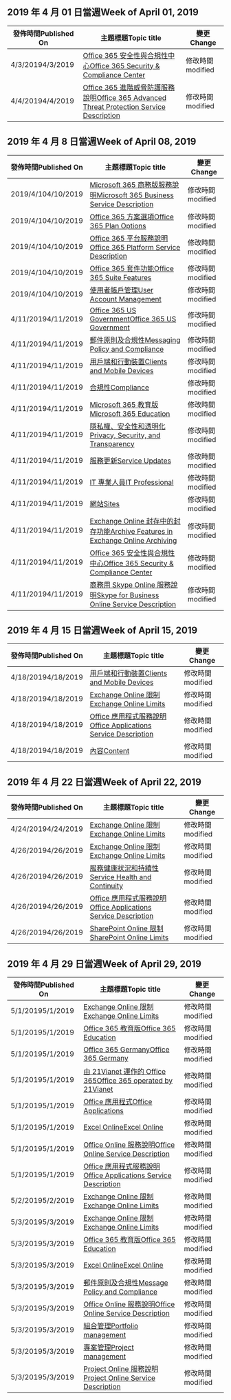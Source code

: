 <!-- This file is generated automatically each week. Changes made to this file will be overwritten.-->




## <a name="week-of-april-01-2019"></a><span data-ttu-id="df817-101">2019 年 4 月 01 日當週</span><span class="sxs-lookup"><span data-stu-id="df817-101">Week of April 01, 2019</span></span>


| <span data-ttu-id="df817-102">發佈時間</span><span class="sxs-lookup"><span data-stu-id="df817-102">Published On</span></span> |<span data-ttu-id="df817-103">主題標題</span><span class="sxs-lookup"><span data-stu-id="df817-103">Topic title</span></span> | <span data-ttu-id="df817-104">變更</span><span class="sxs-lookup"><span data-stu-id="df817-104">Change</span></span> |
|------|------------|--------|
| <span data-ttu-id="df817-105">4/3/2019</span><span class="sxs-lookup"><span data-stu-id="df817-105">4/3/2019</span></span> | [<span data-ttu-id="df817-106">Office 365 安全性與合規性中心</span><span class="sxs-lookup"><span data-stu-id="df817-106">Office 365 Security & Compliance Center</span></span>](/Office365/ServiceDescriptions/office-365-platform-service-description/office-365-securitycompliance-center) | <span data-ttu-id="df817-107">修改時間</span><span class="sxs-lookup"><span data-stu-id="df817-107">modified</span></span> |
| <span data-ttu-id="df817-108">4/4/2019</span><span class="sxs-lookup"><span data-stu-id="df817-108">4/4/2019</span></span> | [<span data-ttu-id="df817-109">Office 365 進階威脅防護服務說明</span><span class="sxs-lookup"><span data-stu-id="df817-109">Office 365 Advanced Threat Protection Service Description</span></span>](/Office365/ServiceDescriptions/office-365-advanced-threat-protection-service-description) | <span data-ttu-id="df817-110">修改時間</span><span class="sxs-lookup"><span data-stu-id="df817-110">modified</span></span> |


## <a name="week-of-april-08-2019"></a><span data-ttu-id="df817-111">2019 年 4 月 8 日當週</span><span class="sxs-lookup"><span data-stu-id="df817-111">Week of April 08, 2019</span></span>


| <span data-ttu-id="df817-112">發佈時間</span><span class="sxs-lookup"><span data-stu-id="df817-112">Published On</span></span> |<span data-ttu-id="df817-113">主題標題</span><span class="sxs-lookup"><span data-stu-id="df817-113">Topic title</span></span> | <span data-ttu-id="df817-114">變更</span><span class="sxs-lookup"><span data-stu-id="df817-114">Change</span></span> |
|------|------------|--------|
| <span data-ttu-id="df817-115">2019/4/10</span><span class="sxs-lookup"><span data-stu-id="df817-115">4/10/2019</span></span> | [<span data-ttu-id="df817-116">Microsoft 365 商務版服務說明</span><span class="sxs-lookup"><span data-stu-id="df817-116">Microsoft 365 Business Service Description</span></span>](/Office365/ServiceDescriptions/microsoft-365-business-service-description) | <span data-ttu-id="df817-117">修改時間</span><span class="sxs-lookup"><span data-stu-id="df817-117">modified</span></span> |
| <span data-ttu-id="df817-118">2019/4/10</span><span class="sxs-lookup"><span data-stu-id="df817-118">4/10/2019</span></span> | [<span data-ttu-id="df817-119">Office 365 方案選項</span><span class="sxs-lookup"><span data-stu-id="df817-119">Office 365 Plan Options</span></span>](/Office365/ServiceDescriptions/office-365-platform-service-description/office-365-plan-options) | <span data-ttu-id="df817-120">修改時間</span><span class="sxs-lookup"><span data-stu-id="df817-120">modified</span></span> |
| <span data-ttu-id="df817-121">2019/4/10</span><span class="sxs-lookup"><span data-stu-id="df817-121">4/10/2019</span></span> | [<span data-ttu-id="df817-122">Office 365 平台服務說明</span><span class="sxs-lookup"><span data-stu-id="df817-122">Office 365 Platform Service Description</span></span>](/Office365/ServiceDescriptions/office-365-platform-service-description/office-365-platform-service-description) | <span data-ttu-id="df817-123">修改時間</span><span class="sxs-lookup"><span data-stu-id="df817-123">modified</span></span> |
| <span data-ttu-id="df817-124">2019/4/10</span><span class="sxs-lookup"><span data-stu-id="df817-124">4/10/2019</span></span> | [<span data-ttu-id="df817-125">Office 365 套件功能</span><span class="sxs-lookup"><span data-stu-id="df817-125">Office 365 Suite Features</span></span>](/Office365/ServiceDescriptions/office-365-platform-service-description/office-365-suite-features) | <span data-ttu-id="df817-126">修改時間</span><span class="sxs-lookup"><span data-stu-id="df817-126">modified</span></span> |
| <span data-ttu-id="df817-127">2019/4/10</span><span class="sxs-lookup"><span data-stu-id="df817-127">4/10/2019</span></span> | [<span data-ttu-id="df817-128">使用者帳戶管理</span><span class="sxs-lookup"><span data-stu-id="df817-128">User Account Management</span></span>](/Office365/ServiceDescriptions/office-365-platform-service-description/user-account-management) | <span data-ttu-id="df817-129">修改時間</span><span class="sxs-lookup"><span data-stu-id="df817-129">modified</span></span> |
| <span data-ttu-id="df817-130">4/11/2019</span><span class="sxs-lookup"><span data-stu-id="df817-130">4/11/2019</span></span> | [<span data-ttu-id="df817-131">Office 365 US Government</span><span class="sxs-lookup"><span data-stu-id="df817-131">Office 365 US Government</span></span>](/Office365/ServiceDescriptions/office-365-platform-service-description/office-365-us-government/office-365-us-government) | <span data-ttu-id="df817-132">修改時間</span><span class="sxs-lookup"><span data-stu-id="df817-132">modified</span></span> |
| <span data-ttu-id="df817-133">4/11/2019</span><span class="sxs-lookup"><span data-stu-id="df817-133">4/11/2019</span></span> | [<span data-ttu-id="df817-134">郵件原則及合規性</span><span class="sxs-lookup"><span data-stu-id="df817-134">Messaging Policy and Compliance</span></span>](/Office365/ServiceDescriptions/exchange-online-protection-service-description/messaging-policy-and-compliance-servicedesc) | <span data-ttu-id="df817-135">修改時間</span><span class="sxs-lookup"><span data-stu-id="df817-135">modified</span></span> |
| <span data-ttu-id="df817-136">4/11/2019</span><span class="sxs-lookup"><span data-stu-id="df817-136">4/11/2019</span></span> | [<span data-ttu-id="df817-137">用戶端和行動裝置</span><span class="sxs-lookup"><span data-stu-id="df817-137">Clients and Mobile Devices</span></span>](/Office365/ServiceDescriptions/exchange-online-service-description/clients-and-mobile-devices) | <span data-ttu-id="df817-138">修改時間</span><span class="sxs-lookup"><span data-stu-id="df817-138">modified</span></span> |
| <span data-ttu-id="df817-139">4/11/2019</span><span class="sxs-lookup"><span data-stu-id="df817-139">4/11/2019</span></span> | [<span data-ttu-id="df817-140">合規性</span><span class="sxs-lookup"><span data-stu-id="df817-140">Compliance</span></span>](/Office365/ServiceDescriptions/office-365-platform-service-description/compliance-servicedesc) | <span data-ttu-id="df817-141">修改時間</span><span class="sxs-lookup"><span data-stu-id="df817-141">modified</span></span> |
| <span data-ttu-id="df817-142">4/11/2019</span><span class="sxs-lookup"><span data-stu-id="df817-142">4/11/2019</span></span> | [<span data-ttu-id="df817-143">Microsoft 365 教育版</span><span class="sxs-lookup"><span data-stu-id="df817-143">Microsoft 365 Education</span></span>](/Office365/ServiceDescriptions/office-365-platform-service-description/microsoft-365-education) | <span data-ttu-id="df817-144">修改時間</span><span class="sxs-lookup"><span data-stu-id="df817-144">modified</span></span> |
| <span data-ttu-id="df817-145">4/11/2019</span><span class="sxs-lookup"><span data-stu-id="df817-145">4/11/2019</span></span> | [<span data-ttu-id="df817-146">隱私權、安全性和透明化</span><span class="sxs-lookup"><span data-stu-id="df817-146">Privacy, Security, and Transparency</span></span>](/Office365/ServiceDescriptions/office-365-platform-service-description/privacy-security-and-transparency) | <span data-ttu-id="df817-147">修改時間</span><span class="sxs-lookup"><span data-stu-id="df817-147">modified</span></span> |
| <span data-ttu-id="df817-148">4/11/2019</span><span class="sxs-lookup"><span data-stu-id="df817-148">4/11/2019</span></span> | [<span data-ttu-id="df817-149">服務更新</span><span class="sxs-lookup"><span data-stu-id="df817-149">Service Updates</span></span>](/Office365/ServiceDescriptions/office-365-platform-service-description/service-updates) | <span data-ttu-id="df817-150">修改時間</span><span class="sxs-lookup"><span data-stu-id="df817-150">modified</span></span> |
| <span data-ttu-id="df817-151">4/11/2019</span><span class="sxs-lookup"><span data-stu-id="df817-151">4/11/2019</span></span> | [<span data-ttu-id="df817-152">IT 專業人員</span><span class="sxs-lookup"><span data-stu-id="df817-152">IT Professional</span></span>](/Office365/ServiceDescriptions/sharepoint-online-service-description/it-professional) | <span data-ttu-id="df817-153">修改時間</span><span class="sxs-lookup"><span data-stu-id="df817-153">modified</span></span> |
| <span data-ttu-id="df817-154">4/11/2019</span><span class="sxs-lookup"><span data-stu-id="df817-154">4/11/2019</span></span> | [<span data-ttu-id="df817-155">網站</span><span class="sxs-lookup"><span data-stu-id="df817-155">Sites</span></span>](/Office365/ServiceDescriptions/sharepoint-online-service-description/sites-servicedesc) | <span data-ttu-id="df817-156">修改時間</span><span class="sxs-lookup"><span data-stu-id="df817-156">modified</span></span> |
| <span data-ttu-id="df817-157">4/11/2019</span><span class="sxs-lookup"><span data-stu-id="df817-157">4/11/2019</span></span> | [<span data-ttu-id="df817-158">Exchange Online 封存中的封存功能</span><span class="sxs-lookup"><span data-stu-id="df817-158">Archive Features in Exchange Online Archiving</span></span>](/Office365/ServiceDescriptions/exchange-online-archiving-service-description/archive-features) | <span data-ttu-id="df817-159">修改時間</span><span class="sxs-lookup"><span data-stu-id="df817-159">modified</span></span> |
| <span data-ttu-id="df817-160">4/11/2019</span><span class="sxs-lookup"><span data-stu-id="df817-160">4/11/2019</span></span> | [<span data-ttu-id="df817-161">Office 365 安全性與合規性中心</span><span class="sxs-lookup"><span data-stu-id="df817-161">Office 365 Security & Compliance Center</span></span>](/Office365/ServiceDescriptions/office-365-platform-service-description/office-365-securitycompliance-center) | <span data-ttu-id="df817-162">修改時間</span><span class="sxs-lookup"><span data-stu-id="df817-162">modified</span></span> |
| <span data-ttu-id="df817-163">4/11/2019</span><span class="sxs-lookup"><span data-stu-id="df817-163">4/11/2019</span></span> | [<span data-ttu-id="df817-164">商務用 Skype Online 服務說明</span><span class="sxs-lookup"><span data-stu-id="df817-164">Skype for Business Online Service Description</span></span>](/Office365/ServiceDescriptions/skype-for-business-online-service-description/skype-for-business-online-service-description) | <span data-ttu-id="df817-165">修改時間</span><span class="sxs-lookup"><span data-stu-id="df817-165">modified</span></span> |


## <a name="week-of-april-15-2019"></a><span data-ttu-id="df817-166">2019 年 4 月 15 日當週</span><span class="sxs-lookup"><span data-stu-id="df817-166">Week of April 15, 2019</span></span>


| <span data-ttu-id="df817-167">發佈時間</span><span class="sxs-lookup"><span data-stu-id="df817-167">Published On</span></span> |<span data-ttu-id="df817-168">主題標題</span><span class="sxs-lookup"><span data-stu-id="df817-168">Topic title</span></span> | <span data-ttu-id="df817-169">變更</span><span class="sxs-lookup"><span data-stu-id="df817-169">Change</span></span> |
|------|------------|--------|
| <span data-ttu-id="df817-170">4/18/2019</span><span class="sxs-lookup"><span data-stu-id="df817-170">4/18/2019</span></span> | [<span data-ttu-id="df817-171">用戶端和行動裝置</span><span class="sxs-lookup"><span data-stu-id="df817-171">Clients and Mobile Devices</span></span>](/Office365/ServiceDescriptions/exchange-online-service-description/clients-and-mobile-devices) | <span data-ttu-id="df817-172">修改時間</span><span class="sxs-lookup"><span data-stu-id="df817-172">modified</span></span> |
| <span data-ttu-id="df817-173">4/18/2019</span><span class="sxs-lookup"><span data-stu-id="df817-173">4/18/2019</span></span> | [<span data-ttu-id="df817-174">Exchange Online 限制</span><span class="sxs-lookup"><span data-stu-id="df817-174">Exchange Online Limits</span></span>](/Office365/ServiceDescriptions/exchange-online-service-description/exchange-online-limits) | <span data-ttu-id="df817-175">修改時間</span><span class="sxs-lookup"><span data-stu-id="df817-175">modified</span></span> |
| <span data-ttu-id="df817-176">4/18/2019</span><span class="sxs-lookup"><span data-stu-id="df817-176">4/18/2019</span></span> | [<span data-ttu-id="df817-177">Office 應用程式服務說明</span><span class="sxs-lookup"><span data-stu-id="df817-177">Office Applications Service Description</span></span>](/Office365/ServiceDescriptions/office-applications-service-description/office-applications-service-description) | <span data-ttu-id="df817-178">修改時間</span><span class="sxs-lookup"><span data-stu-id="df817-178">modified</span></span> |
| <span data-ttu-id="df817-179">4/18/2019</span><span class="sxs-lookup"><span data-stu-id="df817-179">4/18/2019</span></span> | [<span data-ttu-id="df817-180">內容</span><span class="sxs-lookup"><span data-stu-id="df817-180">Content</span></span>](/Office365/ServiceDescriptions/sharepoint-online-service-description/content) | <span data-ttu-id="df817-181">修改時間</span><span class="sxs-lookup"><span data-stu-id="df817-181">modified</span></span> |


## <a name="week-of-april-22-2019"></a><span data-ttu-id="df817-182">2019 年 4 月 22 日當週</span><span class="sxs-lookup"><span data-stu-id="df817-182">Week of April 22, 2019</span></span>


| <span data-ttu-id="df817-183">發佈時間</span><span class="sxs-lookup"><span data-stu-id="df817-183">Published On</span></span> |<span data-ttu-id="df817-184">主題標題</span><span class="sxs-lookup"><span data-stu-id="df817-184">Topic title</span></span> | <span data-ttu-id="df817-185">變更</span><span class="sxs-lookup"><span data-stu-id="df817-185">Change</span></span> |
|------|------------|--------|
| <span data-ttu-id="df817-186">4/24/2019</span><span class="sxs-lookup"><span data-stu-id="df817-186">4/24/2019</span></span> | [<span data-ttu-id="df817-187">Exchange Online 限制</span><span class="sxs-lookup"><span data-stu-id="df817-187">Exchange Online Limits</span></span>](/Office365/ServiceDescriptions/exchange-online-service-description/exchange-online-limits) | <span data-ttu-id="df817-188">修改時間</span><span class="sxs-lookup"><span data-stu-id="df817-188">modified</span></span> |
| <span data-ttu-id="df817-189">4/26/2019</span><span class="sxs-lookup"><span data-stu-id="df817-189">4/26/2019</span></span> | [<span data-ttu-id="df817-190">Exchange Online 限制</span><span class="sxs-lookup"><span data-stu-id="df817-190">Exchange Online Limits</span></span>](/Office365/ServiceDescriptions/exchange-online-service-description/exchange-online-limits) | <span data-ttu-id="df817-191">修改時間</span><span class="sxs-lookup"><span data-stu-id="df817-191">modified</span></span> |
| <span data-ttu-id="df817-192">4/26/2019</span><span class="sxs-lookup"><span data-stu-id="df817-192">4/26/2019</span></span> | [<span data-ttu-id="df817-193">服務健康狀況和持續性</span><span class="sxs-lookup"><span data-stu-id="df817-193">Service Health and Continuity</span></span>](/Office365/ServiceDescriptions/office-365-platform-service-description/service-health-and-continuity) | <span data-ttu-id="df817-194">修改時間</span><span class="sxs-lookup"><span data-stu-id="df817-194">modified</span></span> |
| <span data-ttu-id="df817-195">4/26/2019</span><span class="sxs-lookup"><span data-stu-id="df817-195">4/26/2019</span></span> | [<span data-ttu-id="df817-196">Office 應用程式服務說明</span><span class="sxs-lookup"><span data-stu-id="df817-196">Office Applications Service Description</span></span>](/Office365/ServiceDescriptions/office-applications-service-description/office-applications-service-description) | <span data-ttu-id="df817-197">修改時間</span><span class="sxs-lookup"><span data-stu-id="df817-197">modified</span></span> |
| <span data-ttu-id="df817-198">4/26/2019</span><span class="sxs-lookup"><span data-stu-id="df817-198">4/26/2019</span></span> | [<span data-ttu-id="df817-199">SharePoint Online 限制</span><span class="sxs-lookup"><span data-stu-id="df817-199">SharePoint Online Limits</span></span>](/Office365/ServiceDescriptions/sharepoint-online-service-description/sharepoint-online-limits) | <span data-ttu-id="df817-200">修改時間</span><span class="sxs-lookup"><span data-stu-id="df817-200">modified</span></span> |


## <a name="week-of-april-29-2019"></a><span data-ttu-id="df817-201">2019 年 4 月 29 日當週</span><span class="sxs-lookup"><span data-stu-id="df817-201">Week of April 29, 2019</span></span>


| <span data-ttu-id="df817-202">發佈時間</span><span class="sxs-lookup"><span data-stu-id="df817-202">Published On</span></span> |<span data-ttu-id="df817-203">主題標題</span><span class="sxs-lookup"><span data-stu-id="df817-203">Topic title</span></span> | <span data-ttu-id="df817-204">變更</span><span class="sxs-lookup"><span data-stu-id="df817-204">Change</span></span> |
|------|------------|--------|
| <span data-ttu-id="df817-205">5/1/2019</span><span class="sxs-lookup"><span data-stu-id="df817-205">5/1/2019</span></span> | [<span data-ttu-id="df817-206">Exchange Online 限制</span><span class="sxs-lookup"><span data-stu-id="df817-206">Exchange Online Limits</span></span>](/Office365/ServiceDescriptions/exchange-online-service-description/exchange-online-limits) | <span data-ttu-id="df817-207">修改時間</span><span class="sxs-lookup"><span data-stu-id="df817-207">modified</span></span> |
| <span data-ttu-id="df817-208">5/1/2019</span><span class="sxs-lookup"><span data-stu-id="df817-208">5/1/2019</span></span> | [<span data-ttu-id="df817-209">Office 365 教育版</span><span class="sxs-lookup"><span data-stu-id="df817-209">Office 365 Education</span></span>](/Office365/ServiceDescriptions/office-365-platform-service-description/office-365-education) | <span data-ttu-id="df817-210">修改時間</span><span class="sxs-lookup"><span data-stu-id="df817-210">modified</span></span> |
| <span data-ttu-id="df817-211">5/1/2019</span><span class="sxs-lookup"><span data-stu-id="df817-211">5/1/2019</span></span> | [<span data-ttu-id="df817-212">Office 365 Germany</span><span class="sxs-lookup"><span data-stu-id="df817-212">Office 365 Germany</span></span>](/Office365/ServiceDescriptions/office-365-platform-service-description/office-365-germany) | <span data-ttu-id="df817-213">修改時間</span><span class="sxs-lookup"><span data-stu-id="df817-213">modified</span></span> |
| <span data-ttu-id="df817-214">5/1/2019</span><span class="sxs-lookup"><span data-stu-id="df817-214">5/1/2019</span></span> | [<span data-ttu-id="df817-215">由 21Vianet 運作的 Office 365</span><span class="sxs-lookup"><span data-stu-id="df817-215">Office 365 operated by 21Vianet</span></span>](/Office365/ServiceDescriptions/office-365-platform-service-description/office-365-operated-by-21vianet) | <span data-ttu-id="df817-216">修改時間</span><span class="sxs-lookup"><span data-stu-id="df817-216">modified</span></span> |
| <span data-ttu-id="df817-217">5/1/2019</span><span class="sxs-lookup"><span data-stu-id="df817-217">5/1/2019</span></span> | [<span data-ttu-id="df817-218">Office 應用程式</span><span class="sxs-lookup"><span data-stu-id="df817-218">Office Applications</span></span>](/Office365/ServiceDescriptions/office-applications-service-description/office-applications) | <span data-ttu-id="df817-219">修改時間</span><span class="sxs-lookup"><span data-stu-id="df817-219">modified</span></span> |
| <span data-ttu-id="df817-220">5/1/2019</span><span class="sxs-lookup"><span data-stu-id="df817-220">5/1/2019</span></span> | [<span data-ttu-id="df817-221">Excel Online</span><span class="sxs-lookup"><span data-stu-id="df817-221">Excel Online</span></span>](/Office365/ServiceDescriptions/office-online-service-description/excel-online) | <span data-ttu-id="df817-222">修改時間</span><span class="sxs-lookup"><span data-stu-id="df817-222">modified</span></span> |
| <span data-ttu-id="df817-223">5/1/2019</span><span class="sxs-lookup"><span data-stu-id="df817-223">5/1/2019</span></span> | [<span data-ttu-id="df817-224">Office Online 服務說明</span><span class="sxs-lookup"><span data-stu-id="df817-224">Office Online Service Description</span></span>](/Office365/ServiceDescriptions/office-online-service-description/office-online-service-description) | <span data-ttu-id="df817-225">修改時間</span><span class="sxs-lookup"><span data-stu-id="df817-225">modified</span></span> |
| <span data-ttu-id="df817-226">5/1/2019</span><span class="sxs-lookup"><span data-stu-id="df817-226">5/1/2019</span></span> | [<span data-ttu-id="df817-227">Office 應用程式服務說明</span><span class="sxs-lookup"><span data-stu-id="df817-227">Office Applications Service Description</span></span>](/Office365/ServiceDescriptions/office-applications-service-description/office-applications-service-description) | <span data-ttu-id="df817-228">修改時間</span><span class="sxs-lookup"><span data-stu-id="df817-228">modified</span></span> |
| <span data-ttu-id="df817-229">5/2/2019</span><span class="sxs-lookup"><span data-stu-id="df817-229">5/2/2019</span></span> | [<span data-ttu-id="df817-230">Exchange Online 限制</span><span class="sxs-lookup"><span data-stu-id="df817-230">Exchange Online Limits</span></span>](/Office365/ServiceDescriptions/exchange-online-service-description/exchange-online-limits) | <span data-ttu-id="df817-231">修改時間</span><span class="sxs-lookup"><span data-stu-id="df817-231">modified</span></span> |
| <span data-ttu-id="df817-232">5/3/2019</span><span class="sxs-lookup"><span data-stu-id="df817-232">5/3/2019</span></span> | [<span data-ttu-id="df817-233">Exchange Online 限制</span><span class="sxs-lookup"><span data-stu-id="df817-233">Exchange Online Limits</span></span>](/Office365/ServiceDescriptions/exchange-online-service-description/exchange-online-limits) | <span data-ttu-id="df817-234">修改時間</span><span class="sxs-lookup"><span data-stu-id="df817-234">modified</span></span> |
| <span data-ttu-id="df817-235">5/3/2019</span><span class="sxs-lookup"><span data-stu-id="df817-235">5/3/2019</span></span> | [<span data-ttu-id="df817-236">Office 365 教育版</span><span class="sxs-lookup"><span data-stu-id="df817-236">Office 365 Education</span></span>](/Office365/ServiceDescriptions/office-365-platform-service-description/office-365-education) | <span data-ttu-id="df817-237">修改時間</span><span class="sxs-lookup"><span data-stu-id="df817-237">modified</span></span> |
| <span data-ttu-id="df817-238">5/3/2019</span><span class="sxs-lookup"><span data-stu-id="df817-238">5/3/2019</span></span> | [<span data-ttu-id="df817-239">Excel Online</span><span class="sxs-lookup"><span data-stu-id="df817-239">Excel Online</span></span>](/Office365/ServiceDescriptions/office-online-service-description/excel-online) | <span data-ttu-id="df817-240">修改時間</span><span class="sxs-lookup"><span data-stu-id="df817-240">modified</span></span> |
| <span data-ttu-id="df817-241">5/3/2019</span><span class="sxs-lookup"><span data-stu-id="df817-241">5/3/2019</span></span> | [<span data-ttu-id="df817-242">郵件原則及合規性</span><span class="sxs-lookup"><span data-stu-id="df817-242">Message Policy and Compliance</span></span>](/Office365/ServiceDescriptions/exchange-online-service-description/message-policy-and-compliance) | <span data-ttu-id="df817-243">修改時間</span><span class="sxs-lookup"><span data-stu-id="df817-243">modified</span></span> |
| <span data-ttu-id="df817-244">5/3/2019</span><span class="sxs-lookup"><span data-stu-id="df817-244">5/3/2019</span></span> | [<span data-ttu-id="df817-245">Office Online 服務說明</span><span class="sxs-lookup"><span data-stu-id="df817-245">Office Online Service Description</span></span>](/Office365/ServiceDescriptions/office-online-service-description/office-online-service-description) | <span data-ttu-id="df817-246">修改時間</span><span class="sxs-lookup"><span data-stu-id="df817-246">modified</span></span> |
| <span data-ttu-id="df817-247">5/3/2019</span><span class="sxs-lookup"><span data-stu-id="df817-247">5/3/2019</span></span> | [<span data-ttu-id="df817-248">組合管理</span><span class="sxs-lookup"><span data-stu-id="df817-248">Portfolio management</span></span>](/Office365/ServiceDescriptions/project-online-service-description/portfolio-management) | <span data-ttu-id="df817-249">修改時間</span><span class="sxs-lookup"><span data-stu-id="df817-249">modified</span></span> |
| <span data-ttu-id="df817-250">5/3/2019</span><span class="sxs-lookup"><span data-stu-id="df817-250">5/3/2019</span></span> | [<span data-ttu-id="df817-251">專案管理</span><span class="sxs-lookup"><span data-stu-id="df817-251">Project management</span></span>](/Office365/ServiceDescriptions/project-online-service-description/project-management) | <span data-ttu-id="df817-252">修改時間</span><span class="sxs-lookup"><span data-stu-id="df817-252">modified</span></span> |
| <span data-ttu-id="df817-253">5/3/2019</span><span class="sxs-lookup"><span data-stu-id="df817-253">5/3/2019</span></span> | [<span data-ttu-id="df817-254">Project Online 服務說明</span><span class="sxs-lookup"><span data-stu-id="df817-254">Project Online Service Description</span></span>](/Office365/ServiceDescriptions/project-online-service-description/project-online-service-description) | <span data-ttu-id="df817-255">修改時間</span><span class="sxs-lookup"><span data-stu-id="df817-255">modified</span></span> |
